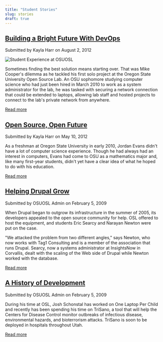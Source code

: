 ```yaml
---
title: "Student Stories"
slug: stories
draft: true
---
```


[Building a Bright Future With DevOps](/blog/devops)
----------------------------------------

Submitted by Kayla Harr on August 2, 2012

![Student Experience at OSUOSL](/images/MikeRacksPicweb.jpg)

Sometimes finding the best solution means starting over. That was Mike Cooper's
dilemma as he tackled his first solo project at the Oregon State University Open
Source Lab. An OSU sophomore studying computer science who had just been hired
in March 2010 to work as a system administrator for the lab, he was tasked with
securing a network connection that could be extended to laptops, allowing lab
staff and hosted projects to connect to the lab's private network from anywhere.

[Read more](/blog/devops)


[Open Source, Open Future](/blog/open-source-open-future)
----------------------------

Submitted by Kayla Harr on May 10, 2012

As a freshman at Oregon State University in early 2010, Jordan Evans didn't have
a lot of computer science experience. Though he had always had an interest in
computers, Evans had come to OSU as a mathematics major and, like many
first-year students, didn't yet have a clear idea of what he hoped to do with
his education.

[Read more](/blog/open-source-open-future)


[Helping Drupal Grow](/students/stories/drupal_infrastructure)
----------------------

Submitted by OSUOSL Admin on February 5, 2009

When Drupal began to outgrow its infrastructure in the summer of 2005, its
developers appealed to the open source community for help. OSL offered to host
the equipment, and students Eric Searcy and Narayan Newton were put on the case.

"We attacked the problem from two different angles," says Newton, who now works
with Tag1 Consulting and is a member of the association that runs Drupal.
Searcy, now a systems administrator at InsightsNow in Corvallis, dealt with the
scaling of the Web side of Drupal while Newton worked with the database.

[Read more](students/stories/drupal_infrastructure)


[A History of Development](/students/stories/trisano)
----------------------------

Submitted by OSUOSL Admin on February 5, 2009

During his time at OSL, Josh Schonstal has worked on One Laptop Per Child and
recently has been spending his time on TriSano, a tool that will help the
Centers for Disease Control monitor outbreaks of infectious disease,
environmental hazards, and bioterrorism attacks. TriSano is soon to be deployed
in hospitals throughout Utah.

[Read more](students/stories/trisano)
